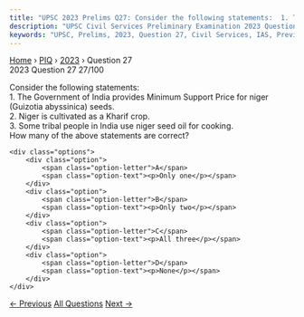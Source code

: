 ```yaml
---
title: "UPSC 2023 Prelims Q27: Consider the following statements:  1. The Government of Ind..."
description: "UPSC Civil Services Preliminary Examination 2023 Question 27 with options and answer"
keywords: "UPSC, Prelims, 2023, Question 27, Civil Services, IAS, Previous Year Questions"
---
```


<nav class="breadcrumb">
    <a href="../../">Home</a>
    <span>›</span>
    <a href="../">PIQ</a>
    <span>›</span>
    <a href="./">2023</a>
    <span>›</span>
    <span>Question 27</span>
</nav>

<div class="question-header">
    <div class="question-meta">
        <span class="year-badge">2023</span>
        <span class="question-number">Question 27</span>
        <span class="progress">27/100</span>
    </div>
    <div class="progress-bar">
        <div class="progress-fill" style="width: 27.0%"></div>
    </div>
</div>

<div class="question-content">
    <div class="question-text">
        <p>Consider the following statements: <br />
1. The Government of India provides Minimum Support Price for niger (Guizotia abyssinica) seeds. <br />
2. Niger is cultivated as a Kharif crop. <br />
3. Some tribal people in India use niger seed oil for cooking. <br />
How many of the above statements are correct?</p>
    </div>
    
    <div class="options">
        <div class="option">
            <span class="option-letter">A</span>
            <span class="option-text"><p>Only one</p></span>
        </div>
        <div class="option">
            <span class="option-letter">B</span>
            <span class="option-text"><p>Only two</p></span>
        </div>
        <div class="option">
            <span class="option-letter">C</span>
            <span class="option-text"><p>All three</p></span>
        </div>
        <div class="option">
            <span class="option-letter">D</span>
            <span class="option-text"><p>None</p></span>
        </div>
    </div>
</div>

<div class="question-nav">
    <a href="../q026-which-one-of-the-following-best-describes-the-conc/" class="nav-btn prev">← Previous</a>
    <a href="../" class="nav-btn center">All Questions</a>
    <a href="../q028-consider-the-investments-in-the-following-assets-1/" class="nav-btn next">Next →</a>
</div>
